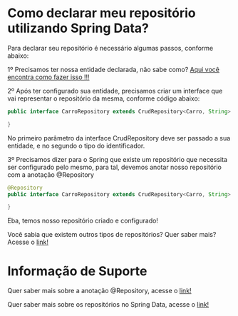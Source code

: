 # Como declarar meu repositório utilizando Spring Data?

Para declarar seu repositório é necessário algumas passos, conforme abaixo:

1º Precisamos ter nossa entidade declarada, não sabe como? [Aqui você encontra como fazer isso !!!](../informacao_suporte/spring-data-entity.md)

2º Após ter configurado sua entidade, precisamos criar um interface que vai representar o repositório da mesma, conforme 
código abaixo:

```java
public interface CarroRepository extends CrudRepository<Carro, String> {

}
```

No primeiro parâmetro da interface CrudRepository deve ser passado a sua entidade, e no segundo o tipo do identificador.

3º Precisamos dizer para o Spring que existe um repositório que necessita ser configurado pelo mesmo, para tal, devemos 
anotar nosso repositório com a anotação @Repository

```java
@Repository
public interface CarroRepository extends CrudRepository<Carro, String> {

}
```

Eba, temos nosso repositório criado e configurado!

Você sabia que existem outros tipos de repositórios? Quer saber mais? Acesse o [link!](../informacao_suporte/spring-data-repository-types.md)

# Informação de Suporte

Quer saber mais sobre a anotação @Repository, acesse o [link!](https://docs.spring.io/spring-data/jpa/docs/current/reference/html/#jpa.namespace)

Quer saber mais sobre os repositórios no Spring Data, acesse o [link!](https://docs.spring.io/spring-data/jpa/docs/current/reference/html/#repositories.definition-tuning)